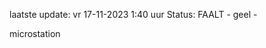 laatste update: 
vr 17-11-2023  1:40   uur 
Status: FAALT - geel - 
<div class="service Y">microstation</div>